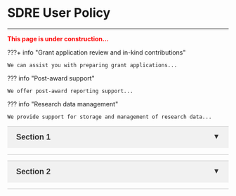 # **SDRE User Policy**

----

<span style="color: red;">**This page is under construction...**</span>

???+ info "Grant application review and in-kind contributions"

    We can assist you with preparing grant applications...

??? info "Post-award support"

    We offer post-award reporting support...

??? info "Research data management"

    We provide support for storage and management of research data...
	


<!-- Accordion CSS -->
<style>
.accordion {
  background-color: #f1f1f1;
  color: #333;
  cursor: pointer;
  padding: 14px 20px;
  width: 100%;
  text-align: left;
  border: none;
  outline: none;
  font-size: 1.1rem;
  font-weight: bold;
  border-top: 1px solid #ccc;
  transition: background-color 0.3s;
  position: relative;
}

.accordion::after {
  content: "▼";
  font-size: 1rem;
  color: #333;
  position: absolute;
  right: 20px;
  transition: transform 0.3s;
}

.accordion.active {
  background-color: #2D5E3D;
  color: white;
}

.accordion.active::after {
  transform: rotate(180deg);
  color: white;
}

.panel {
  max-height: 0;
  overflow: hidden;
  transition: max-height 0.3s ease;
  background-color: white;
  padding: 0 20px;
  border: 1px solid #ccc;
  border-top: none;
}
.panel p {
  margin: 15px 0;
}
</style>

<button class="accordion">Section 1</button>
<div class="panel">
  <p>Content for section 1</p>
</div>

<button class="accordion">Section 2</button>
<div class="panel">
  <p>Content for section 2</p>
</div>

# <script>
# document.addEventListener("DOMContentLoaded", function() {
  # var acc = document.querySelectorAll(".accordion");

  # acc.forEach(button => {
    # button.addEventListener("click", function() {
      # // 收起所有
      # document.querySelectorAll(".panel").forEach(panel => {
        # panel.style.maxHeight = null;
      # });
      # document.querySelectorAll(".accordion").forEach(btn => {
        # btn.classList.remove("active");
      # });

      # // 展开自己
      # this.classList.add("active");
      # var panel = this.nextElementSibling;
      # if (panel && panel.classList.contains("panel")) {
        # panel.style.maxHeight = panel.scrollHeight + "px";
      # }
    # });
  # });
# });
# </script>








